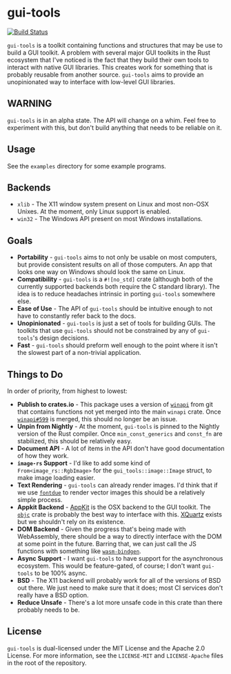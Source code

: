 # gui-tools

[![Build Status](https://dev.azure.com/jtnunley01/gui-tools/_apis/build/status/not-a-seagull.gui-tools?branchName=master)](https://dev.azure.com/jtnunley01/gui-tools/_build/latest?definitionId=7&branchName=master)

`gui-tools` is a toolkit containing functions and structures that may be use to build a GUI toolkit. A problem with several major GUI toolkits in the Rust ecosystem that I've noticed is the fact that they build their own tools to interact with native GUI libraries. This creates work for something that is probably reusable from another source. `gui-tools` aims to provide an unopinionated way to interface with low-level GUI libraries.

## WARNING

`gui-tools` is in an alpha state. The API will change on a whim. Feel free to experiment with this, but don't build anything that needs to be reliable on it.

## Usage

See the `examples` directory for some example programs.

## Backends

* `xlib` - The X11 window system present on Linux and most non-OSX Unixes. At the moment, only Linux support is enabled.
* `win32` - The Windows API present on most Windows installations.

## Goals

* **Portability** - `gui-tools` aims to not only be usable on most computers, but provide consistent results on all of those computers. An app that looks one way on Windows should look the same on Linux.
* **Compatibility** - `gui-tools` is a `#![no_std]` crate (although both of the currently supported backends both require the C standard library). The idea is to reduce headaches intrinsic in porting `gui-tools` somewhere else.
* **Ease of Use** - The API of `gui-tools` should be intuitive enough to not have to constantly refer back to the docs.
* **Unopinionated** - `gui-tools` is just a set of tools for building GUIs. The toolkits that use `gui-tools` should not be constrained by any of `gui-tools`'s design decisions.
* **Fast** - `gui-tools` should preform well enough to the point where it isn't the slowest part of a non-trivial application.

## Things to Do

In order of priority, from highest to lowest:

* **Publish to crates.io** - This package uses a version of [`winapi`](https://crates.io/crates/winapi) from git that contains functions not yet merged into the main `winapi` crate. Once [`winapi#599`](https://github.com/retep998/winapi-rs/pull/599) is merged, this should no longer be an issue.
* **Unpin from Nightly** - At the moment, `gui-tools` is pinned to the Nightly version of the Rust compiler. Once `min_const_generics` and `const_fn` are stabilized, this should be relatively easy.
* **Document API** - A lot of items in the API don't have good documentation of how they work.
* **`image-rs` Support** - I'd like to add some kind of `From<image_rs::RgbImage>` for the `gui_tools::image::Image` struct, to make image loading easier.
* **Text Rendering** - `gui-tools` can already render images. I'd think that if we use [`fontdue`](https://crates.io/crates/fontdue) to render vector images this should be a relatively simple process.
* **Appkit Backend** - [AppKit](https://developer.apple.com/documentation/appkit) is the OSX backend to the GUI toolkit. The [`objc`](https://crates.io/crates/objc) crate is probably the best way to interface with this. [XQuartz](https://www.xquartz.org/) exists but we shouldn't rely on its existence.
* **DOM Backend** - Given the progress that's being made with WebAssembly, there should be a way to directly interface with the DOM at some point in the future. Barring that, we can just call the JS functions with something like [`wasm-bindgen`](https://crates.io/crates/wasm-bindgen).
* **Async Support** - I want `gui-tools` to have support for the asynchronous ecosystem. This would be feature-gated, of course; I don't want `gui-tools` to be 100% async.
* **BSD** - The X11 backend will probably work for all of the versions of BSD out there. We just need to make sure that it does; most CI services don't really have a BSD option.
* **Reduce Unsafe** - There's a lot more unsafe code in this crate than there probably needs to be.

## License

`gui-tools` is dual-licensed under the MIT License and the Apache 2.0 License. For more information, see the `LICENSE-MIT` and `LICENSE-Apache` files in the root of the repository.
